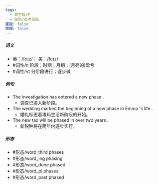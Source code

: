 ```yaml
---
tags:
  - 首字母/P
  - 级别/高考四级
掌握: false
模糊: false
---
```

##### 词义
- 英：/feɪz/； 美：/feɪz/
- #词性/n  阶段；时期；月相；(月亮的)盈亏
- #词性/vt  分阶段进行；逐步做
##### 例句
- The investigation has entered a new phase .
	- 调查已进入新阶段。
- The wedding marked the beginning of a new phase in Emma 's life .
	- 婚礼标志着埃玛生活新阶段的开始。
- The new tax will be phased in over two years .
	- 新税种将在两年内逐步实行。
##### 形态
- #形态/word_third phases
- #形态/word_ing phasing
- #形态/word_done phased
- #形态/word_pl phases
- #形态/word_past phased

